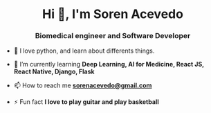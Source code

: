 <h1 align="center">Hi 👋, I'm Soren Acevedo</h1>
<h3 align="center">Biomedical engineer and Software Developer</h3>

- 🐍 I love python, and learn about differents things.

- 🌱 I’m currently learning **Deep Learning, AI for Medicine, React JS, React Native, Django, Flask**

- 📫 How to reach me **sorenacevedo@gmail.com**

- ⚡ Fun fact **I love to play guitar and play basketball**


<!--- This Readme was created using https://rahuldkjain.github.io/gh-profile-readme-generator/ --->
